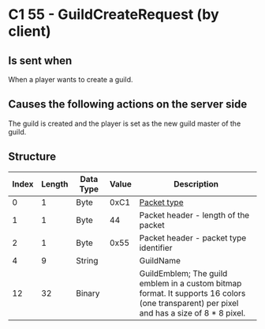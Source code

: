 # C1 55 - GuildCreateRequest (by client)

## Is sent when

When a player wants to create a guild.

## Causes the following actions on the server side

The guild is created and the player is set as the new guild master of the guild.

## Structure

| Index | Length | Data Type | Value | Description |
|-------|--------|-----------|-------|-------------|
| 0 | 1 |   Byte   | 0xC1  | [Packet type](PacketTypes.md) |
| 1 | 1 |    Byte   |   44   | Packet header - length of the packet |
| 2 | 1 |    Byte   | 0x55  | Packet header - packet type identifier |
| 4 | 9 | String |  | GuildName |
| 12 | 32 | Binary |  | GuildEmblem; The guild emblem in a custom bitmap format. It supports 16 colors (one transparent) per pixel and has a size of 8 * 8 pixel. |